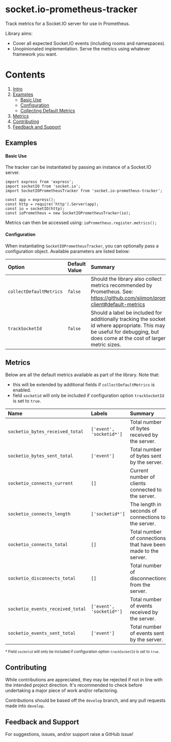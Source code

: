 # socket.io-prometheus-tracker

Track metrics for a Socket.IO server for use in Prometheus.

Library aims:
* Cover all expected Socket.IO events (including rooms and namespaces).
* Unopinionated implementation. Serve the metrics using whatever framework you want.

# Contents
1. [Intro](#socket.io-prometheus-tracker)
2. [Examples](#examples)
    - [Basic Use](#basic-use)
    - [Configuration](#configuration)
    - [Collecting Default Metrics](#collecting-default-metrics)
3. [Metrics](#metrics)
3. [Contributing](#contributing)
4. [Feedback and Support ](#feedback-and-support)

## Examples

#### Basic Use

The tracker can be instantiated by passing an instance of a Socket.IO server.

```
import express from 'express';
import socketIO from 'socket.io';
import SocketIOPrometheusTracker from 'socket.io-prometheus-tracker';

const app = express();
const http = require('http').Server(app);
const io = socketIO(http);
const ioPrometheus = new SocketIOPrometheusTracker(io);
```

Metrics can then be accessed using: `ioPrometheus.register.metrics();`

#### Configuration

When instantiating `SocketIOPrometheusTracker`, you can optionally pass a
configuration object. Available parameters are listed below:

Option | Default Value | Summary
:--- | :--- | :---
`collectDefaultMetrics` | `false` | Should the library also collect metrics recommended by Prometheus. See: https://github.com/siimon/prom-client#default-metrics
`trackSocketId` | `false` | Should a label be included for additionally tracking the socket id where appropriate. This may be useful for debugging, but does come at the cost of larger metric sizes.

## Metrics

Below are all the default metrics available as part of the library. Note that:
* this will be extended by additional fields if `collectDefaultMetrics` is enabled.
* field `socketid` will only be included if configuration option `trackSocketId` is set to `true`.

Name | Labels | Summary
:--- | :--- | :---
`socketio_bytes_received_total` | `['event', 'socketid*']` | Total number of bytes received by the server.
`socketio_bytes_sent_total` | `['event']` | Total number of bytes sent by the server.
`socketio_connects_current` | `[]` | Current number of clients connected to the server.
`socketio_connects_length` | `['socketid*']` | The length in seconds of connections to the server.
`socketio_connects_total` | `[]` | Total number of connections that have been made to the server.
`socketio_disconnects_total` | `[]` | Total number of disconnections from the server.
`socketio_events_received_total` | `['event', 'socketid*']` | Total number of events received by the server.
`socketio_events_sent_total` | `['event']` | Total number of events sent by the server.

<sub>* Field `socketid` will only be included if configuration option `trackSocketId` is set to `true`.</sub>

## Contributing

While contributions are appreciated, they may be rejected if not in line with
the intended project direction. It's recommended to check before undertaking a
major piece of work and/or refactoring.

Contributions should be based off the `develop` branch, and any pull requests
made into `develop`.

## Feedback and Support

For suggestions, issues, and/or support raise a GitHub issue!
